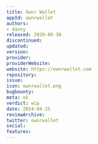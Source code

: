 ```yaml
---
title: Ownr Wallet
appId: ownrwallet
authors:
- danny
released: 2020-06-30
discontinued: 
updated: 
version: 
provider: 
providerWebsite: 
website: https://ownrwallet.com
repository: 
issue: 
icon: ownrwallet.png
bugbounty: 
meta: ok
verdict: wip
date: 2024-04-25
reviewArchive:
twitter: ownrwallet
social:
features:
---
```

